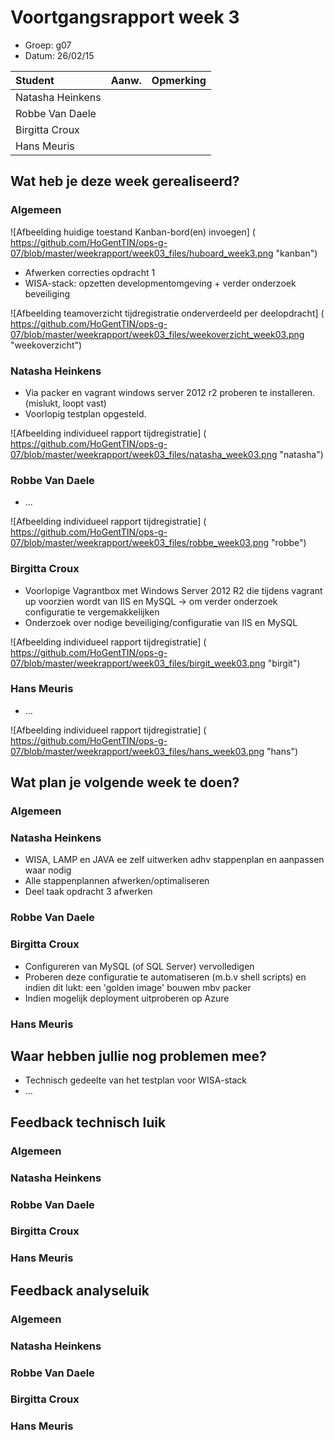 # Voortgangsrapport week 3

* Groep: g07
* Datum: 26/02/15

| Student  | Aanw. | Opmerking |
| :---     | :---  | :---      |
| Natasha Heinkens |       |           |
| Robbe Van Daele |       |           |
| Birgitta Croux |       |           |
| Hans Meuris |       |           |

## Wat heb je deze week gerealiseerd?

### Algemeen

![Afbeelding huidige toestand Kanban-bord(en) invoegen] ( https://github.com/HoGentTIN/ops-g-07/blob/master/weekrapport/week03_files/huboard_week3.png "kanban")

* Afwerken correcties opdracht 1
* WISA-stack: opzetten developmentomgeving + verder onderzoek beveiliging

![Afbeelding teamoverzicht tijdregistratie onderverdeeld per deelopdracht] ( https://github.com/HoGentTIN/ops-g-07/blob/master/weekrapport/week03_files/weekoverzicht_week03.png "weekoverzicht")

### Natasha Heinkens

* Via packer en vagrant windows server 2012 r2 proberen te installeren. (mislukt, loopt vast)
* Voorlopig testplan opgesteld.

![Afbeelding individueel rapport tijdregistratie] ( https://github.com/HoGentTIN/ops-g-07/blob/master/weekrapport/week03_files/natasha_week03.png "natasha")

### Robbe Van Daele

* ...

![Afbeelding individueel rapport tijdregistratie] ( https://github.com/HoGentTIN/ops-g-07/blob/master/weekrapport/week03_files/robbe_week03.png "robbe")

### Birgitta Croux

* Voorlopige Vagrantbox met Windows Server 2012 R2 die tijdens vagrant up voorzien wordt van IIS en MySQL -> om verder onderzoek configuratie te vergemakkelijken
* Onderzoek over nodige beveiliging/configuratie van IIS en MySQL


![Afbeelding individueel rapport tijdregistratie] ( https://github.com/HoGentTIN/ops-g-07/blob/master/weekrapport/week03_files/birgit_week03.png "birgit")

### Hans Meuris

* ...

![Afbeelding individueel rapport tijdregistratie] ( https://github.com/HoGentTIN/ops-g-07/blob/master/weekrapport/week03_files/hans_week03.png "hans")

## Wat plan je volgende week te doen?

### Algemeen
### Natasha Heinkens
* WISA, LAMP en JAVA ee zelf uitwerken adhv stappenplan en aanpassen waar nodig
* Alle stappenplannen afwerken/optimaliseren
* Deel taak opdracht 3 afwerken
### Robbe Van Daele
### Birgitta Croux

* Configureren van MySQL (of SQL Server) vervolledigen
* Proberen deze configuratie te automatiseren (m.b.v shell scripts) en indien dit lukt: een 'golden image' bouwen mbv packer
* Indien mogelijk deployment uitproberen op Azure

### Hans Meuris

## Waar hebben jullie nog problemen mee?

* Technisch gedeelte van het testplan voor WISA-stack
* ...

## Feedback technisch luik

### Algemeen

### Natasha Heinkens
### Robbe Van Daele
### Birgitta Croux
### Hans Meuris

## Feedback analyseluik

### Algemeen

### Natasha Heinkens
### Robbe Van Daele
### Birgitta Croux
### Hans Meuris

